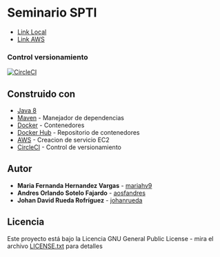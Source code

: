 # Seminario SPTI

* [Link Local](http://localhost:4567/index)
* [Link AWS](http://ec2-100-25-34-176.compute-1.amazonaws.com:51004/index)

### Control versionamiento

[![CircleCI](https://circleci.com/gh/mariahv9/SeminarioSPTI.svg?style=svg&circle-token=fa8c51f3bedd926b133267148a5e3c22e1617f4a)](https://app.circleci.com/pipelines/github/mariahv9/SeminarioSPTI)

## Construido con 

* [Java 8](https://www.java.com/es/about/whatis_java.jsp)
* [Maven](https://maven.apache.org/) - Manejador de dependencias
* [Docker](https://www.docker.com/) - Contenedores
* [Docker Hub](https://hub.docker.com/) - Repositorio de contenedores
* [AWS](https://console.aws.amazon.com/ec2/v2/home?region=us-east-1#Home:) - Creacion de servicio EC2
* [CircleCI](https://circleci.com/) - Control de versionamiento


## Autor

* **Maria Fernanda Hernandez Vargas** - [mariahv9](https://github.com/mariahv9)
* **Andres Orlando Sotelo Fajardo** - [aosfandres](https://github.com/aosfandres)
* **Johan David Rueda Rofríguez** - [johanrueda](https://github.com/johanrueda)

## Licencia

Este proyecto está bajo la Licencia GNU General Public License - mira el archivo [LICENSE.txt](LICENSE.txt) para detalles

